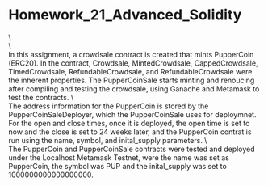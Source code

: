 # Homework_21_Advanced_Solidity
\\\
\\\
In this assignment, a crowdsale contract is created that mints PupperCoin (ERC20). In the contract, Crowdsale, MintedCrowdsale, CappedCrowdsale, TimedCrowdsale, RefundableCrowdsale, and RefundableCrowdsale were the inherent properties. The PupperCoinSale starts minting and renoucing after compiling and testing the crowdsale, using Ganache and Metamask to test the contracts. 
\\\
The address information for the PupperCoin is stored by the PupperCoinSaleDeployer, which the PupperCoinSale uses for deploymnet. For the open and close times, once it is deployed, the open time is set to now and the close is set to 24 weeks later, and the PupperCoin contrat is run using the name, symbol, and inital_supply parameters. 
\\\
The PupperCoin and PupperCoinSale contracts were tested and deployed under the Localhost Metamask Testnet, were the name was set as PupperCoin, the symbol was PUP and the inital_supply was set to 1000000000000000000. 
